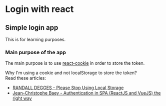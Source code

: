 # Login with react

## Simple login app

This is for learning purposes.

### Main purpose of the app

The main purpose is to use [react-cookie](https://www.npmjs.com/package/react-cookie) in order to store the token.

Why I'm using a cookie and not localStorage to store the token?<br>
Read these articles:<br>
- [RANDALL DEGGES - Please Stop Using Local Storage](https://www.rdegges.com/2018/please-stop-using-local-storage/)<br>
- [Jean-Christophe Baey - Authentication in SPA (ReactJS and VueJS) the right way](https://medium.com/@jcbaey/authentication-in-spa-reactjs-and-vuejs-the-right-way-e4a9ac5cd9a3)

